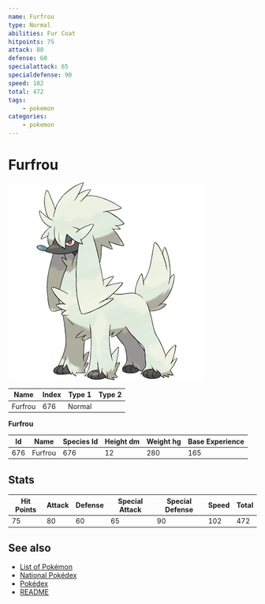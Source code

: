 ```yaml
---
name: Furfrou
type: Normal
abilities: Fur Coat
hitpoints: 75
attack: 80
defense: 60
specialattack: 65
specialdefense: 90
speed: 102
total: 472
tags:
    - pokemon
categories:
    - pokemon
---
```


# Furfrou


![Furfrou](images/676.png)

| **Name** | **Index** | **Type 1** | **Type 2** |
|----|----|----|----|
| Furfrou | 676 | Normal  |  |

**Furfrou** 




| **Id** | **Name** | **Species Id** | **Height dm** | **Weight hg** | **Base Experience** |
|--------|----------|----------------|------------|------------|---------------------|
| 676 | Furfrou | 676 | 12 | 280 | 165 |



## Stats

| **Hit Points** | **Attack** | **Defense** | **Special Attack** | **Special Defense** | **Speed** | **Total** |
|----------------|------------|-------------|--------------------|---------------------|-----------|-----------|
| 75 | 80 | 60 | 65 | 90 | 102 | 472 |

## See also

- [List of Pokémon](../pokemon.md)
- [National Pokédex](../national_pokedex.md)
- [Pokédex](../pokedex.md)
- [README](../README.md)

